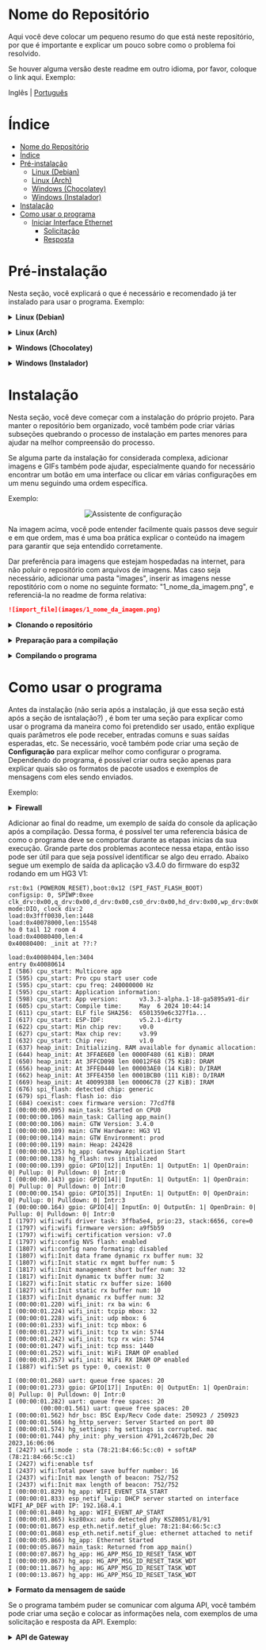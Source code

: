 # Nome do Repositório

Aqui você deve colocar um pequeno resumo do que está neste repositório, por que é importante e explicar um pouco sobre como o problema foi resolvido.

Se houver alguma versão deste readme em outro idioma, por favor, coloque o link aqui. Exemplo:

Inglês | [Português](README-pt.md)

# Índice

- [Nome do Repositório](#nome-do-repositório)
- [Índice](#índice)
- [Pré-instalação](#pré-instalação)
  - [Linux (Debian)](#linux-debian)
  - [Linux (Arch)](#linux-arch)
  - [Windows (Chocolatey)](#windows-chocolatey)
  - [Windows (Instalador)](#windows-instalador)
- [Instalação](#instalação)
- [Como usar o programa](#como-usar-o-programa)
  - [Iniciar Interface Ethernet](#iniciar-interface-ethernet)
    - [Solicitação](#solicitação)
    - [Resposta](#resposta)

# Pré-instalação

Nesta seção, você explicará o que é necessário e recomendado já ter instalado para usar o programa.
Exemplo:

<details><summary><b>Linux (Debian)</b></summary>

## Linux (Debian)

1. Instale o pacote python3:

    ```bash
    sudo apt install python3
    ```

</details><p>

<details><summary><b>Linux (Arch)</b></summary>

## Linux (Arch)

1. Instale o pacote python:

    ```bash
    sudo pacman -S python
    ```

</details><p>

<details><summary><b>Windows (Chocolatey)</b></summary>

## Windows (Chocolatey)

1. Instale o pacote python:

    ```shell
    choco install python
    ```

</details><p>


<details><summary><b>Windows (Instalador)</b></summary>

## Windows (Instalador)

1. Instale o python usando o instalador:

   Para instalar o python, você precisará executar o instalador localizado no [site oficial do python](https://www.python.org/downloads/)

</details><p>

# Instalação

Nesta seção, você deve começar com a instalação do próprio projeto. Para manter o repositório bem organizado, você também pode criar várias subseções quebrando o processo de instalação em partes menores para ajudar na
melhor compreensão do processo.

Se alguma parte da instalação for considerada complexa, adicionar imagens e GIFs também pode ajudar, especialmente quando for necessário encontrar um botão em uma interface ou clicar em várias configurações em um menu seguindo uma ordem específica.

Exemplo:

<center>
 <img src="https://raw.githubusercontent.com/espressif/vscode-esp-idf-extension/master/media/tutorials/setup/install-extension.png" alt="Assistente de configuração">
</center>

Na imagem acima, você pode entender facilmente quais passos deve seguir e em que ordem, mas é uma boa prática explicar o conteúdo na imagem para garantir que seja entendido corretamente.

Dar preferência para imagens que estejam hospedadas na internet, para não poluir o repositório com arquivos de imagens. Mas caso seja necessário, adicionar uma pasta "images", inserir as imagens nesse repostitório com o nome no seguinte formato: "1_nome_da_imagem.png", e referenciá-la no readme de forma relativa: 

```markdown
![import_file](images/1_nome_da_imagem.png)
```

<details><summary><b>Clonando o repositório</b></summary>


Primeiro, é necessário clonar o repositório, o que pode ser feito pelo seguinte comando:

```bash
git clone (URL do repositório)
```

</details><p>

<details><summary><b>Preparação para a compilação</b></summary>

Pode ser necessário realizar alguns comandos antes da compilação do repositório, ou mesmo algum ajuste nas configurações do projeto. Em repositórios que usam node.js por exemplo, pode ser necessário o comando `npm install` ou `yarn install`. Em projetos que usam cmake pode ser necessário criar o diretório de build antes da compilação conforme exemplo abaixo. Assim nessa seção devem ser descritos esses procedimentos. Abaixo temos um exemplo demonstrando como preparar o ambiente para realizar a compilação de uma aplicação feita em ANSI C com cmake:

Agora, antes de executar o CMAKE, é necessário criar uma pasta chamada build e depois mudar para essa pasta. Isso pode ser feito usando o seguinte comando:

```bash
mkdir build && cd build
```

</details><p>

<details><summary><b>Compilando o programa</b></summary>

```bash
cmake ..
```

Em algumas partes da instalação, onde erros comuns podem ocorrer, é recomendável usar um aviso explicando como as coisas podem dar errado e erros comuns que podem ser cometidos. Exemplo:

> **Aviso:** Tenha cuidado para não executar o MAKEFILE como superusuário, isso pode danificar seu sistema operacional.

Outra recomendação é colocar uma tabela simples de compilação com os parâmetros que você pode usar para compilar o programa, por exemplo:

| Comando    | Função                                                                      |
|------------|-------------------------------------------------------------------------------|
| make clean | Exclui os arquivos criados pela última compilação na pasta build          |
| make       | Compila o programa com o compilador g++, o resultado está na pasta build |
| make run   | Compila e depois executa o programa na pasta build                    |

</details><p>

# Como usar o programa

Antes da instalação (não seria após a instalação, já que essa seção está após a seção de isntalação?) , é bom ter uma seção para explicar como usar o programa da maneira como foi pretendido ser usado, então explique quais parâmetros ele pode receber, entradas comuns e suas saídas esperadas, etc. Se necessário, você também pode criar uma seção de **Configuração** para explicar melhor como configurar o programa. Dependendo do programa, é possível criar outra seção apenas para explicar quais são os formatos de pacote usados e exemplos de mensagens com eles sendo enviados.

Exemplo:

<details><summary><b>Firewall</b></summary>


1. Firewall

    + Ativar Firewall?
        - Isso ajuda a proteger seu Mac contra ataques pela internet.
    + Ativar log?
        - Se HOUVER uma infecção, os logs são úteis para determinar a origem.
    + Ativar modo stealth?
        - Seu Mac não responderá a solicitações de ping ICMP ou tentativas de conexão de redes TCP e UDP fechadas.

    2. Proteção Geral do Sistema

        + Habilitar Gatekeeper?
            - Defenda-se contra malware, forçando a assinatura de código e verificando aplicativos baixados antes de permitir que eles sejam executados.
        + Prevenir o whitelisting automático de software?
            - Tanto o software integrado quanto o baixado precisarão de aprovação do usuário para whitelisting.
        + Desativar o Captive Portal Assistant e forçar o login através do navegador em redes não confiáveis?
            - O Captive Portal Assistant poderia ser acionado e direcioná-lo para um site malicioso SEM qualquer interação do usuário.

</details><p>

Adicionar ao final do readme, um exemplo de saída do console da aplicação após a compilação. Dessa forma, é possível ter uma referencia básica de como o programa deve se comportar durante as etapas inicias da sua execução. Grande parte dos problemas acontece nessa etapa, então isso pode ser útil para que seja possível identificar se algo deu errado. Abaixo segue um exemplo de saída da aplicação v3.4.0 do firmware do esp32 rodando em um HG3 V1:

```plain-text
rst:0x1 (POWERON_RESET),boot:0x12 (SPI_FAST_FLASH_BOOT)
configsip: 0, SPIWP:0xee
clk_drv:0x00,q_drv:0x00,d_drv:0x00,cs0_drv:0x00,hd_drv:0x00,wp_drv:0x00
mode:DIO, clock div:2
load:0x3fff0030,len:1448
load:0x40078000,len:15548
ho 0 tail 12 room 4
load:0x40080400,len:4
0x40080400: _init at ??:?

load:0x40080404,len:3404
entry 0x40080614
I (586) cpu_start: Multicore app
I (595) cpu_start: Pro cpu start user code
I (595) cpu_start: cpu freq: 240000000 Hz
I (595) cpu_start: Application information:
I (598) cpu_start: App version:      v3.3.3-alpha.1-18-ga5895a91-dir
I (605) cpu_start: Compile time:     May  6 2024 10:44:14
I (611) cpu_start: ELF file SHA256:  6501359e6c327f1a...
I (617) cpu_start: ESP-IDF:          v5.2.1-dirty
I (622) cpu_start: Min chip rev:     v0.0
I (627) cpu_start: Max chip rev:     v3.99 
I (632) cpu_start: Chip rev:         v1.0
I (637) heap_init: Initializing. RAM available for dynamic allocation:
I (644) heap_init: At 3FFAE6E0 len 0000F480 (61 KiB): DRAM
I (650) heap_init: At 3FFCD098 len 00012F68 (75 KiB): DRAM
I (656) heap_init: At 3FFE0440 len 00003AE0 (14 KiB): D/IRAM
I (662) heap_init: At 3FFE4350 len 0001BCB0 (111 KiB): D/IRAM
I (669) heap_init: At 40099388 len 00006C78 (27 KiB): IRAM
I (676) spi_flash: detected chip: generic
I (679) spi_flash: flash io: dio
I (684) coexist: coex firmware version: 77cd7f8
I (00:00:00.095) main_task: Started on CPU0
I (00:00:00.106) main_task: Calling app_main()
I (00:00:00.106) main: GTW Version: 3.4.0
I (00:00:00.109) main: GTW Hardware: HG3 V1
I (00:00:00.114) main: GTW Environment: prod
I (00:00:00.119) main: Heap: 242428
I (00:00:00.125) hg_app: Gateway Application Start
I (00:00:00.138) hg_flash: nvs initialized
I (00:00:00.139) gpio: GPIO[12]| InputEn: 1| OutputEn: 1| OpenDrain: 0| Pullup: 0| Pulldown: 0| Intr:0
I (00:00:00.143) gpio: GPIO[14]| InputEn: 1| OutputEn: 1| OpenDrain: 0| Pullup: 0| Pulldown: 0| Intr:0 
I (00:00:00.154) gpio: GPIO[35]| InputEn: 1| OutputEn: 0| OpenDrain: 0| Pullup: 0| Pulldown: 0| Intr:3
I (00:00:00.164) gpio: GPIO[4]| InputEn: 0| OutputEn: 1| OpenDrain: 0| Pullup: 0| Pulldown: 0| Intr:0
I (1797) wifi:wifi driver task: 3ffba5e4, prio:23, stack:6656, core=0
I (1797) wifi:wifi firmware version: a9f5b59
I (1797) wifi:wifi certification version: v7.0
I (1797) wifi:config NVS flash: enabled
I (1807) wifi:config nano formating: disabled
I (1807) wifi:Init data frame dynamic rx buffer num: 32
I (1807) wifi:Init static rx mgmt buffer num: 5
I (1817) wifi:Init management short buffer num: 32
I (1817) wifi:Init dynamic tx buffer num: 32
I (1827) wifi:Init static rx buffer size: 1600
I (1827) wifi:Init static rx buffer num: 10
I (1837) wifi:Init dynamic rx buffer num: 32
I (00:00:01.220) wifi_init: rx ba win: 6
I (00:00:01.224) wifi_init: tcpip mbox: 32
I (00:00:01.228) wifi_init: udp mbox: 6
I (00:00:01.233) wifi_init: tcp mbox: 6
I (00:00:01.237) wifi_init: tcp tx win: 5744
I (00:00:01.242) wifi_init: tcp rx win: 5744
I (00:00:01.247) wifi_init: tcp mss: 1440
I (00:00:01.252) wifi_init: WiFi IRAM OP enabled
I (00:00:01.257) wifi_init: WiFi RX IRAM OP enabled
I (1887) wifi:Set ps type: 0, coexist: 0

I (00:00:01.268) uart: queue free spaces: 20
I (00:00:01.273) gpio: GPIO[17]| InputEn: 0| OutputEn: 1| OpenDrain: 0| Pullup: 0| Pulldown: 0| Intr:0 
I (00:00:01.282) uart: queue free spaces: 20
         (00:00:01.561) uart: queue free spaces: 20
I (00:00:01.562) hdr_bsc: BSC Exp/Recv Code date: 250923 / 250923
I (00:00:01.566) hg_http_server: Server Started on port 80
I (00:00:01.574) hg_settings: hg settings is corrupted. mac 
I (00:00:01.744) phy_init: phy_version 4791,2c4672b,Dec 20 2023,16:06:06
I (2427) wifi:mode : sta (78:21:84:66:5c:c0) + softAP (78:21:84:66:5c:c1)
I (2427) wifi:enable tsf
I (2437) wifi:Total power save buffer number: 16
I (2437) wifi:Init max length of beacon: 752/752
I (2437) wifi:Init max length of beacon: 752/752
I (00:00:01.829) hg_app: WIFI_EVENT_STA_START
I (00:00:01.833) esp_netif_lwip: DHCP server started on interface WIFI_AP_DEF with IP: 192.168.4.1
I (00:00:01.840) hg_app: WIFI_EVENT_AP_START
I (00:00:01.865) ksz80xx: auto detected phy KSZ8051/81/91
I (00:00:01.867) esp_eth.netif.netif_glue: 78:21:84:66:5c:c3
I (00:00:01.868) esp_eth.netif.netif_glue: ethernet attached to netif
I (00:00:05.866) hg_app: Ethernet Started
I (00:00:05.867) main_task: Returned from app_main()
I (00:00:07.867) hg_app: HG_APP_MSG_ID_RESET_TASK_WDT
I (00:00:09.867) hg_app: HG_APP_MSG_ID_RESET_TASK_WDT
I (00:00:11.867) hg_app: HG_APP_MSG_ID_RESET_TASK_WDT
I (00:00:13.867) hg_app: HG_APP_MSG_ID_RESET_TASK_WDT
```

<details><summary><b>Formato da mensagem de saúde</b></summary>

A cada dez segundos, o gateway envia uma mensagem de saúde para o broker. Através dessa mensagem, é possível monitorar certos aspectos da operação do dispositivo.

```c
{
  "t": time_t,                        ///< Carimbo de hora da mensagem
  "rssi": int8_t,                     ///< rssi WiFi
  "ssid": string,                     ///< ssid WiFi
  "ip": string,                       ///< IP do dispositivo
  "bsc": hdr_bsc_err_t,               ///< Código de erro do Scanner Ble
  "performance": float,               ///< Performance do dispositivo (Taxa de Pacotes Recebidos/Perdidos)
  "boot": uint16_t,                   ///< Contagem de inicialização após a última ligação
  "reason": esp_reset_reason_t,       ///< Último motivo de reinicialização
  "memory": uint16_t,                 ///< Heap de memória livre
  "lifetime": uint64_t                ///< Tempo de vida após a última ligação em minutos
}
```

O valor da chave "bsc" pode representar os seguintes erros:

```c
typedef enum hdr_bsc_err
{
    BSC_ERROR_NOERROR = 48,           ///< Sem erro
    BSC_ERROR_UNEXPECTED_CMD = 49,    ///< Comando inesperado recebido pelo nrf
    BSC_ERROR_UNKNOWN_CMD = 50,        ///< Comando desconhecido recebido pelo nrf
    BSC_ERROR_RQMBUSY = 51,           ///< RQM está ocupado
    BSC_ERROR_UARTCOMM = 52,          ///< Erro de comunicação UART
    BSC_ERROR_UARTUFIFO = 53,         ///< Overflow de FIFO UART
    BSC_ERROR_ADVLOST = 54,           ///< ADV está perdido
    BSC_ERROR_UNKNOWN_SEQ = 55,        ///< Sequência de dados desconhecida recebida pelo nrf
    BSC_ERROR_CNNT_TIMEOUT = 56,        ///< Timeout de conexão <OBSOLETO>
    BSC_ERROR_CNNT_OVERFLOW = 57,     ///< Overflow de conexão <OBSOLETO>
    BSC_ERROR_STARTUP = 58            ///< Erro no Início do Scanner Ble
} hdr_bsc_err_t;
```

O valor da chave "reason" pode representar os seguintes erros:

```c
typedef enum {
    ESP_RST_UNKNOWN,    ///< O motivo da reinicialização não pode ser determinado
    ESP_RST_POWERON,    ///< Reinicialização devido a evento de ligação
    ESP_RST_EXT,        ///< Reinicialização por um pino externo (não aplicável ao ESP32)
    ESP_RST_SW,         ///< Reinicialização de software via esp_restart
    ESP_RST_PANIC,      ///< Reinicialização de software devido a exceção/pancada
    ESP_RST_INT_WDT,    ///< Reinicialização (software ou hardware) devido ao watchdog de interrupção
    ESP_RST_TASK_WDT,   ///< Reinicialização devido a watchdog de tarefa
    ESP_RST_WDT,        ///< Reinicialização devido a outros watchdogs
    ESP_RST_DEEPSLEEP,  ///< Reinicialização após sair do modo de hibernação profunda
    ESP_RST_BROWNOUT,   ///< Reinicialização por brownout (software ou hardware)
    ESP_RST_SDIO,       ///< Reinicialização via SDIO
} esp_reset_reason_t;
```

Exemplo de mensagem:

```json
{
  "t": 1654689408,
  "rssi": -55,
  "ssid": "CABO CANAVERAL",
  "ip": "192.168.1.13",
  "bsc": 48,
  "performance": 99.16,
  "boot": 0,
  "reason": 1,
  "memory": 75272,
  "lifetime": 30
}
```

</details><p>

Se o programa também puder se comunicar com alguma API, você também pode criar uma seção e colocar as informações nela, com exemplos de uma solicitação e resposta da API. Exemplo:

<details><summary><b>API de Gateway</b></summary>

É possível se comunicar com o dispositivo usando a API de Gateway que pode ser acessada por um cliente HTTP local ou um cliente MQTT conectado ao mesmo broker do dispositivo.

Para usar esta API no MQTT, publique solicitações para `B2D/$companyId/$mac/$deviceId` e inscreva-se em `C2B/$companyId/$mac/$deviceId/ackGtw` para receber respostas do dispositivo.

## Iniciar Interface Ethernet

### Solicitação

`POST /v1/hg/queue`

```json
{
    "id": 0,
    "timeout": 5000,
    "disabled": false,
    "ip": {
        "enabled": false,
        "ip": "",
        "netmask": "",
        "gw": "",
        "dns": ""
    }
}
```

### Resposta

`HTTP 200 OK`

```json
{
	"err": 0,
	"msg": "ESP_OK(0x0)"
}
```

</details><p>
